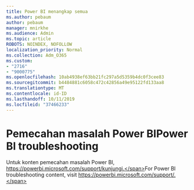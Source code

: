 ```yaml
---
title: Power BI menangkap semua
ms.author: pebaum
author: pebaum
manager: mnirkhe
ms.audience: Admin
ms.topic: article
ROBOTS: NOINDEX, NOFOLLOW
localization_priority: Normal
ms.collection: Adm_O365
ms.custom:
- "2716"
- "9000775"
ms.openlocfilehash: 10ab4938ef63bb21fc297a5d5359b4dc0f3cee83
ms.sourcegitcommit: b4484881c6058c472c42856a49e95122fd133aa8
ms.translationtype: MT
ms.contentlocale: id-ID
ms.lasthandoff: 10/11/2019
ms.locfileid: "37466233"
---
```

# <a name="power-bi-troubleshooting"></a><span data-ttu-id="99956-102">Pemecahan masalah Power BI</span><span class="sxs-lookup"><span data-stu-id="99956-102">Power BI troubleshooting</span></span>

<span data-ttu-id="99956-103">Untuk konten pemecahan masalah Power BI, https://powerbi.microsoft.com/support/kunjungi.</span><span class="sxs-lookup"><span data-stu-id="99956-103">For Power BI troubleshooting content, visit https://powerbi.microsoft.com/support/.</span></span>